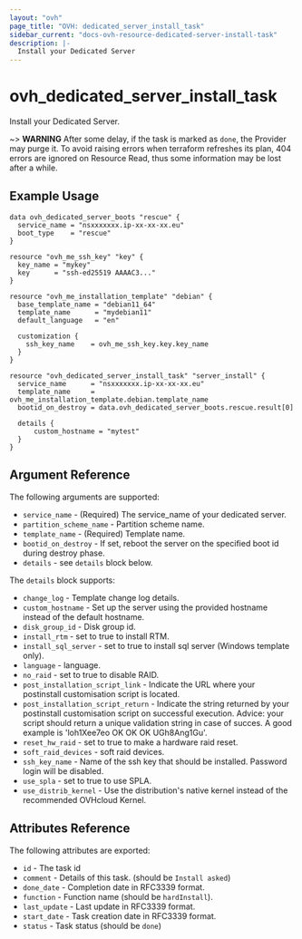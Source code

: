 ```yaml
---
layout: "ovh"
page_title: "OVH: dedicated_server_install_task"
sidebar_current: "docs-ovh-resource-dedicated-server-install-task"
description: |-
  Install your Dedicated Server
---
```


# ovh_dedicated_server_install_task

Install your Dedicated Server.

~> __WARNING__ After some delay, if the task is marked as `done`, the Provider
may purge it. To avoid raising errors when terraform refreshes its plan, 
404 errors are ignored on Resource Read, thus some information may be lost
after a while.

## Example Usage

```hcl
data ovh_dedicated_server_boots "rescue" {
  service_name = "nsxxxxxxx.ip-xx-xx-xx.eu"
  boot_type    = "rescue"
}

resource "ovh_me_ssh_key" "key" {
  key_name = "mykey"
  key      = "ssh-ed25519 AAAAC3..."
}

resource "ovh_me_installation_template" "debian" {
  base_template_name = "debian11_64"
  template_name      = "mydebian11"
  default_language   = "en"

  customization {
    ssh_key_name    = ovh_me_ssh_key.key.key_name
  }
}

resource "ovh_dedicated_server_install_task" "server_install" {
  service_name      = "nsxxxxxxx.ip-xx-xx-xx.eu"
  template_name     = ovh_me_installation_template.debian.template_name
  bootid_on_destroy = data.ovh_dedicated_server_boots.rescue.result[0]

  details {
      custom_hostname = "mytest"
  }
}
```

## Argument Reference

The following arguments are supported:

* `service_name` - (Required) The service_name of your dedicated server.
* `partition_scheme_name` - Partition scheme name.
* `template_name` - (Required) Template name.
* `bootid_on_destroy` - If set, reboot the server on the specified boot id during destroy phase.
* `details` - see `details` block below.

The `details` block supports:

* `change_log` - Template change log details.
* `custom_hostname` - Set up the server using the provided hostname instead of the default hostname.
* `disk_group_id` - Disk group id.
* `install_rtm` - set to true to install RTM.
* `install_sql_server` - set to true to install sql server (Windows template only).
* `language` - language.
* `no_raid` - set to true to disable RAID.
* `post_installation_script_link` - Indicate the URL where your postinstall customisation script is located.
* `post_installation_script_return` - Indicate the string returned by your postinstall customisation script on successful execution. Advice: your script should return a unique validation string in case of succes. A good example is 'loh1Xee7eo OK OK OK UGh8Ang1Gu'.
* `reset_hw_raid` - set to true to make a hardware raid reset.
* `soft_raid_devices` - soft raid devices.
* `ssh_key_name` - Name of the ssh key that should be installed. Password login will be disabled.
* `use_spla` - set to true to use SPLA.
* `use_distrib_kernel` - Use the distribution's native kernel instead of the recommended OVHcloud Kernel.

## Attributes Reference

The following attributes are exported:

* `id` - The task id
* `comment` - Details of this task. (should be `Install asked`)
* `done_date` - Completion date in RFC3339 format.
* `function` - Function name (should be `hardInstall`).
* `last_update` - Last update in RFC3339 format.
* `start_date` - Task creation date in RFC3339 format.
* `status` - Task status (should be `done`)
